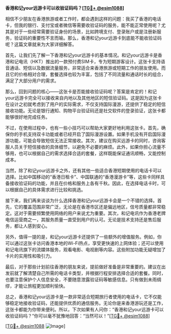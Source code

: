 **香港和记your远游卡可以收验证码吗？[[TG💪+ @esim1088](https://t.me/s/esim1088)]**

相信不少朋友在香港旅游或者工作时，都会遇到这样的问题：我买了香港的电话卡，但我的银行、支付宝或者微信等需要收验证码的服务，能不能正常使用呢？尤其是对于一些经常需要验证身份的场景，比如跨境支付、登录账户或是注册新服务，验证码的重要性不言而喻。那么，香港和记your远游卡到底能不能收验证码呢？这篇文章就来为大家详细解答。

首先，让我们先了解一下香港和记your远游卡的基本情况。和记your远游卡是香港和记电讯（HKT）推出的一款预付费SIM卡，专为短期游客设计。这张卡支持语音通话、短信以及数据流量服务，非常适合来香港旅游或短期工作的朋友使用。而且它的价格相对合理，套餐选择也较为丰富，包括了不同流量和通话时长的组合，满足了大部分用户的需求。

那么，回到问题的核心——这张卡是否能接收验证码呢？答案是肯定的！和记your远游卡完全可以接收来自内地以及其他地区的短信验证码。这是因为这张卡在设计之初就考虑到了用户的实际需求，不仅支持国际漫游，还提供了稳定的短信接收功能。无论是银行通知、购物平台验证码还是社交软件的登录验证，这张卡都能够很好地完成任务。

不过，在使用过程中，也有一些小技巧可以帮助大家更好地利用这张卡。首先，确保你的手机支持双卡功能或者已经开启了国际漫游设置。如果手机没有开启国际漫游功能，可能会导致短信无法正常接收。其次，建议在购买远游卡的同时，咨询客服人员关于短信接收的具体细节，以避免不必要的麻烦。此外，如果你担心流量不够用，也可以根据自己的需求选择合适的套餐，这样既能保证通讯顺畅，又能控制成本。

当然，除了和记your远游卡之外，还有其他一些适合香港短期使用的电话卡可以选择。比如中国移动的“香港日租卡”、中国联通的“香港漫游卡”等，这些卡同样具备接收验证码的功能，并且在价格和服务上各有千秋。因此，在选择电话卡时，可以根据自己的具体需求进行比较和挑选。

接下来，我们再来谈谈为什么选择香港和记your远游卡会是一个不错的选择。首先，它的覆盖范围非常广泛，无论是在香港市区还是偏远地区，信号质量都非常稳定。这对于需要频繁使用网络的用户来说尤为重要。其次，和记电讯作为香港老牌电信运营商之一，其服务质量一直受到用户的认可。无论是技术支持还是售后服务，都让人感到安心。

另外，值得一提的是，和记your远游卡还提供了一些额外的增值服务。例如，你可以通过这张卡访问香港本地的Wi-Fi热点，享受更快速的上网体验；还可以使用和记电讯旗下的流媒体服务，观看电影、电视剧等内容。这些附加功能无疑增加了卡片的实用性和吸引力。

最后，对于那些计划前往香港的朋友来说，提前做好准备是非常重要的。建议在出发前就了解清楚自己所需的电话卡类型，并根据行程安排选择合适的套餐。同时，也要注意保护个人信息安全，不要随意泄露验证码等敏感信息。只有做到未雨绸缪，才能让旅程更加顺利愉快。

总之，香港和记your远游卡是一款非常适合短期旅行者使用的电话卡，它不仅能够稳定地接收验证码，还能提供优质的通信服务。无论你是来香港游玩还是工作，这张卡都能为你带来便利。所以，下次如果有人问你：“香港和记your远游卡可以收验证码吗？”你可以毫不犹豫地回答：“当然可以！”[[TG💪+ @esim1088](https://t.me/s/esim1088)]

[[TG💪+ @esim1088](https://t.me/s/esim1088) ![Image](https://i.postimg.cc/4NQfJmqS/Snipaste-2025-05-13-00-14-12.png)]